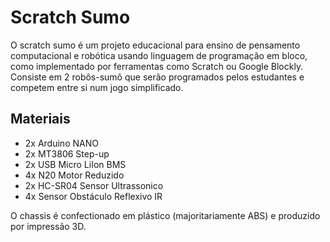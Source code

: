 # Scratch Sumo

O scratch sumo é um projeto educacional para ensino de pensamento computacional e robótica usando linguagem de programação em bloco, como implementado por ferramentas como Scratch ou Google Blockly.
Consiste em 2 robôs-sumô que serão programados pelos estudantes e competem entre si num jogo simplificado.

## Materiais

- 2x Arduino NANO
- 2x MT3806 Step-up
- 2x USB Micro LiIon BMS
- 4x N20 Motor Reduzido
- 2x HC-SR04 Sensor Ultrassonico
- 4x Sensor Obstáculo Reflexivo IR

O chassis é confectionado em plástico (majoritariamente ABS) e produzido por impressão 3D.
